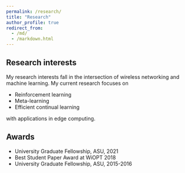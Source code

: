 ```yaml
---
permalink: /research/
title: "Research"
author_profile: true
redirect_from: 
  - /md/
  - /markdown.html
---
```


## Research interests

My research interests fall in the intersection of wireless networking and machine learning. My current research focuses on 

* Reinforcement learning
* Meta-learning
* Efficient continual learning

with applications in edge computing.


## Awards

* University Graduate Fellowship, ASU, 2021 
* Best Student Paper Award at WiOPT 2018
* University Graduate Fellowship, ASU, 2015-2016 


